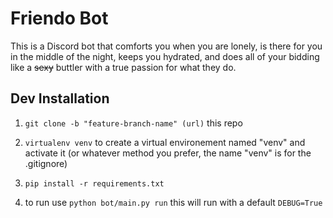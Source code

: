 # Friendo Bot
This is a Discord bot that comforts you when you are lonely, is there for you in the middle of the night, keeps you hydrated, and does all of your bidding like a ~~sexy~~ buttler with a true passion for what they do.

## Dev Installation
1. `git clone -b "feature-branch-name" (url)` this repo

2. `virtualenv venv` to create a virtual environement named "venv" and activate it (or whatever method you prefer, the name "venv" is for the .gitignore)

3. `pip install -r requirements.txt`

4. to run use `python bot/main.py run` this will run with a default `DEBUG=True`
